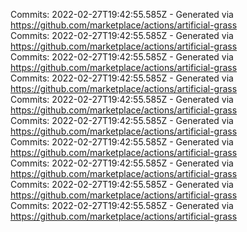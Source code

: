 Commits: 2022-02-27T19:42:55.585Z - Generated via https://github.com/marketplace/actions/artificial-grass
<br>
Commits: 2022-02-27T19:42:55.585Z - Generated via https://github.com/marketplace/actions/artificial-grass
<br>
Commits: 2022-02-27T19:42:55.585Z - Generated via https://github.com/marketplace/actions/artificial-grass
<br>
Commits: 2022-02-27T19:42:55.585Z - Generated via https://github.com/marketplace/actions/artificial-grass
<br>
Commits: 2022-02-27T19:42:55.585Z - Generated via https://github.com/marketplace/actions/artificial-grass
<br>
Commits: 2022-02-27T19:42:55.585Z - Generated via https://github.com/marketplace/actions/artificial-grass
<br>
Commits: 2022-02-27T19:42:55.585Z - Generated via https://github.com/marketplace/actions/artificial-grass
<br>
Commits: 2022-02-27T19:42:55.585Z - Generated via https://github.com/marketplace/actions/artificial-grass
<br>
Commits: 2022-02-27T19:42:55.585Z - Generated via https://github.com/marketplace/actions/artificial-grass
<br>
Commits: 2022-02-27T19:42:55.585Z - Generated via https://github.com/marketplace/actions/artificial-grass
<br>
